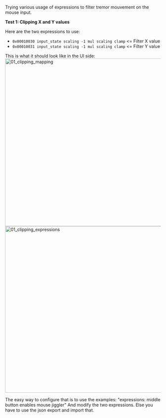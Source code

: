Trying various usage of expressions to filter tremor mouvement on the mouse input.

**Test 1: Clipping X and Y values**

Here are the two expressions to use:
* `0x00010030 input_state scaling -1 mul scaling clamp` <= Filter X value
* `0x00010031 input_state scaling -1 mul scaling clamp` <= Filter Y value

This is what it should look like in the UI side:
<img width="543" alt="01_clipping_mapping" src="https://user-images.githubusercontent.com/19435932/236273393-416bdc4d-5413-4be6-becc-58c75de83e8f.PNG">
<img width="539" alt="01_clipping_expressions" src="https://user-images.githubusercontent.com/19435932/236273424-1538dc0f-8918-4be2-9c92-d3b59262aca7.PNG">

The easy way to configure that is to use the examples: "expressions: middle button enables mouse jiggler"
And modify the two expressions.
Else you have to use the json export and import that.

